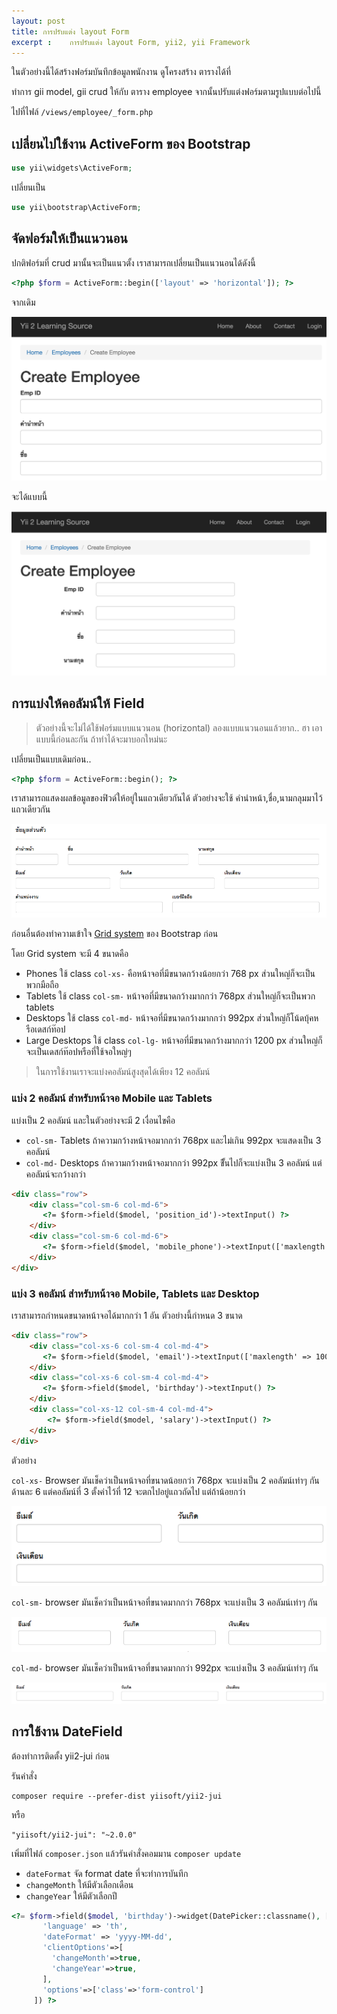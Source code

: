 ```yaml
---
layout: post
title: การปรับแต่ง layout Form
excerpt :    การปรับแต่ง layout Form, yii2, yii Framework
---
```


ในตัวอย่างนี้ได้สร้างฟอร์มบันทึกข้อมูลพนักงาน ดูโครงสร้าง ตารางได้ที่

ทำการ gii model, gii crud ให้กับ ตาราง employee จากนั้นปรับแต่งฟอร์มตามรูปแบบต่อไปนี้

ไปที่ไฟล์ `/views/employee/_form.php`

## เปลี่ยนไปใช้งาน ActiveForm ของ Bootstrap

```php
use yii\widgets\ActiveForm;
```
เปลี่ยนเป็น

```php
use yii\bootstrap\ActiveForm;
```

## จัดฟอร์มให้เป็นแนวนอน
ปกติฟอร์มที่ crud มานั้นจะเป็นแนวตั้ง เราสามารถเปลี่ยนเป็นแนวนอนได้ดังนี้
```php
<?php $form = ActiveForm::begin(['layout' => 'horizontal']); ?>
```
จากเดิม

![vertical](/img/vertical.png)

จะได้แบบนี้

![vertical](/img/horizontal.png)

## การแบ่งให้คอลัมน์ให้ Field
> ตัวอย่างนี้จะไม่ได้ใช้ฟอร์มแบบแนวนอน (horizontal) ลองแบบแนวนอนแล้วยาก.. ฮา เอาแบบนี้ก่อนละกัน ถ้าทำได้จะมาบอกใหม่นะ

เปลี่ยนเป็นแบบเดิมก่อน..
```php
<?php $form = ActiveForm::begin(); ?>
```

เราสามารถแสดงผลข้อมูลของฟิวด์ให้อยู่ในแถวเดียวกันได้ ตัวอย่างจะใช้ คำนำหน้า,ชื่อ,นามกลุมมาไว้แถวเดียวกัน

![แถวเดียวกัน](/img/form-inline.png)

ก่อนอื่นต้องทำความเข้าใจ [Grid system](http://getbootstrap.com/css/#grid) ของ Bootstrap ก่อน

โดย Grid system จะมี 4 ขนาดคือ
- Phones  ใช้ class `col-xs-` คือหน้าจอที่มีขนาดกว้างน้อยกว่า 768 px ส่วนใหญ่ก็จะเป็นพวกมือถือ
- Tablets  ใช้ class `col-sm-` หน้าจอที่มีขนาดกว้างมากกว่า 768px ส่วนใหญ่ก็จะเป็นพวก tablets
- Desktops  ใช้ class `col-md-` หน้าจอที่มีขนาดกว้างมากกว่า 992px  ส่วนใหญ่ก็โน้ดบุ้คหรือเดสก์ท๊อป
- Large Desktops  ใช้ class `col-lg-`  หน้าจอที่มีขนาดกว้างมากกว่า 1200 px ส่วนใหญ่ก็จะเป็นเดสก์ท๊อปหรือที่ใช้จอใหญ่ๆ

> ในการใช้งานเราจะแบ่งคอลัมน์สูงสุดได้เพียง 12 คอลัมน์

### แบ่ง 2 คอลัมน์ สำหรับหน้าจอ  Mobile และ Tablets

แบ่งเป็น 2 คอลัมน์ และในตัวอย่างจะมี 2 เงื่อนไขคือ
-  `col-sm-` Tablets ถ้าความกว้างหน้าจอมากกว่า 768px และไม่เกิน 992px จะแสดงเป็น 3 คอลัมน์
- `col-md-` Desktops ถ้าความกว้างหน้าจอมากกว่า 992px ขึั้นไปก็จะแบ่งเป็น 3 คอลัมน์ แต่คอลัมน์จะกว้างกว่า

```html
<div class="row">
    <div class="col-sm-6 col-md-6">
       <?= $form->field($model, 'position_id')->textInput() ?>
    </div>
    <div class="col-sm-6 col-md-6">
       <?= $form->field($model, 'mobile_phone')->textInput(['maxlength' => 20]) ?>
    </div>
</div>
```

### แบ่ง 3 คอลัมน์ สำหรับหน้าจอ Mobile, Tablets และ Desktop

เราสามารถกำหนดขนาดหน้าจอได้มากกว่า 1 อัน ตัวอย่างนี้กำหนด 3 ขนาด

```html
<div class="row">
    <div class="col-xs-6 col-sm-4 col-md-4">
       <?= $form->field($model, 'email')->textInput(['maxlength' => 100]) ?>
    </div>
    <div class="col-xs-6 col-sm-4 col-md-4">
       <?= $form->field($model, 'birthday')->textInput() ?>
    </div>
    <div class="col-xs-12 col-sm-4 col-md-4">
        <?= $form->field($model, 'salary')->textInput() ?>
    </div>
</div>
```

ตัวอย่าง

`col-xs-`  Browser มันเช็คว่าเป็นหน้าจอที่ขนาดน้อยกว่า 768px จะแบ่งเป็น 2 คอลัมน์เท่าๆ กันด้านละ 6 แต่คอลัมน์ที่ 3 ตั้งค่าไว้ที่ 12 จะตกไปอยู่แถวถัดไป
แต่ถ้าน้อยกว่า

![3 column](/img/3-1.png)

`col-sm-` browser มันเช็คว่าเป็นหน้าจอที่ขนาดมากกว่า 768px จะแบ่งเป็น 3 คอลัมน์เท่าๆ กัน

![3 column](/img/3.png)

 `col-md-` browser มันเช็คว่าเป็นหน้าจอที่ขนาดมากกว่า 992px จะแบ่งเป็น 3 คอลัมน์เท่าๆ กัน

 ![3 column](/img/3-full.png)


 ## การใช้งาน DateField

ต้องทำการติดตั้ง yii2-jui ก่อน

รันคำสั่ง

```
composer require --prefer-dist yiisoft/yii2-jui
```
หรือ

```
"yiisoft/yii2-jui": "~2.0.0"
```

เพิ่มที่ไฟล์ `composer.json` แล้วรันคำสั่งคอมมาน `composer update`
- `dateFormat` จัด format date ที่จะทำการบันทึก
- `changeMonth` ให้มีตัวเลือกเดือน
- `changeYear` ให้มีตัวเลือกปี


 ```php
 <?= $form->field($model, 'birthday')->widget(DatePicker::classname(), [
        'language' => 'th',
        'dateFormat' => 'yyyy-MM-dd',
        'clientOptions'=>[
          'changeMonth'=>true,
          'changeYear'=>true,
        ],
        'options'=>['class'=>'form-control']
      ]) ?>

```
